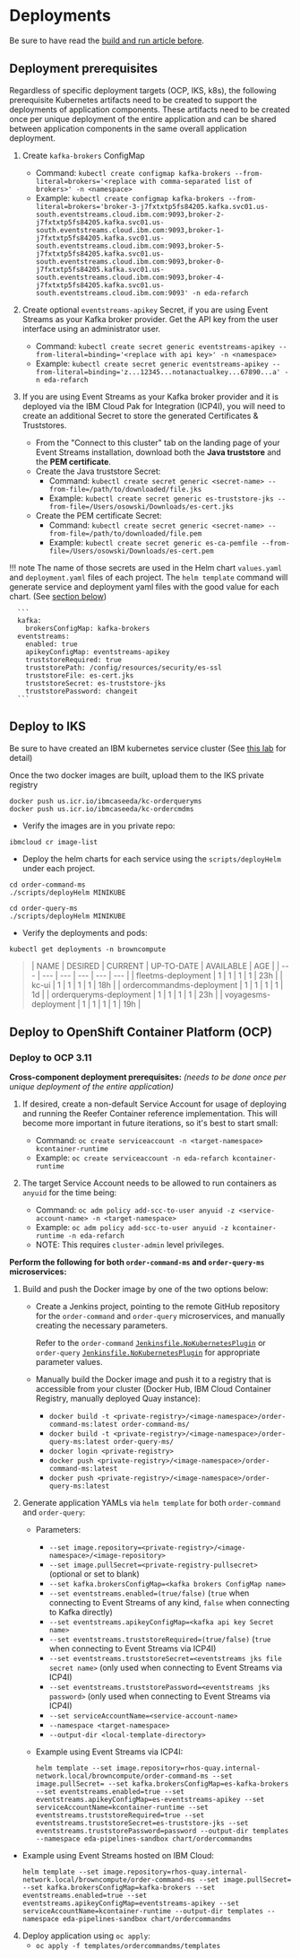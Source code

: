 # Deployments

Be sure to have read the [build and run article before](./build-run.md).

## Deployment prerequisites

Regardless of specific deployment targets (OCP, IKS, k8s), the following prerequisite Kubernetes artifacts need to be created to support the deployments of application components.  These artifacts need to be created once per unique deployment of the entire application and can be shared between application components in the same overall application deployment.

1. Create `kafka-brokers` ConfigMap

    - Command: `kubectl create configmap kafka-brokers --from-literal=brokers='<replace with comma-separated list of brokers>' -n <namespace>`
    - Example: `kubectl create configmap kafka-brokers --from-literal=brokers='broker-3-j7fxtxtp5fs84205.kafka.svc01.us-south.eventstreams.cloud.ibm.com:9093,broker-2-j7fxtxtp5fs84205.kafka.svc01.us-south.eventstreams.cloud.ibm.com:9093,broker-1-j7fxtxtp5fs84205.kafka.svc01.us-south.eventstreams.cloud.ibm.com:9093,broker-5-j7fxtxtp5fs84205.kafka.svc01.us-south.eventstreams.cloud.ibm.com:9093,broker-0-j7fxtxtp5fs84205.kafka.svc01.us-south.eventstreams.cloud.ibm.com:9093,broker-4-j7fxtxtp5fs84205.kafka.svc01.us-south.eventstreams.cloud.ibm.com:9093' -n eda-refarch`

2. Create optional `eventstreams-apikey` Secret, if you are using Event Streams as your Kafka broker provider. Get the API key from the user interface using an administrator user.
    - Command: `kubectl create secret generic eventstreams-apikey --from-literal=binding='<replace with api key>' -n <namespace>`
    - Example: `kubectl create secret generic eventstreams-apikey --from-literal=binding='z...12345...notanactualkey...67890...a' -n eda-refarch`

3. If you are using Event Streams as your Kafka broker provider and it is deployed via the IBM Cloud Pak for Integration (ICP4I), you will need to create an additional Secret to store the generated Certificates & Truststores.
    - From the "Connect to this cluster" tab on the landing page of your Event Streams installation, download both the **Java truststore** and the **PEM certificate**.
    - Create the Java truststore Secret:
        - Command: `kubectl create secret generic <secret-name> --from-file=/path/to/downloaded/file.jks`
        - Example: `kubectl create secret generic es-truststore-jks --from-file=/Users/osowski/Downloads/es-cert.jks`
    - Create the PEM certificate Secret:
        - Command: `kubectl create secret generic <secret-name> --from-file=/path/to/downloaded/file.pem`
        - Example: `kubectl create secret generic es-ca-pemfile --from-file=/Users/osowski/Downloads/es-cert.pem`

!!! note
      The name of those secrets are used in the Helm chart `values.yaml` and `deployment.yaml` files of each project. The `helm template` command will generate service and deployment yaml files with the good value for each chart. (See [section below](#deploy-to-ocp-311))

      ```
      kafka:
        brokersConfigMap: kafka-brokers
      eventstreams:
        enabled: true
        apikeyConfigMap: eventstreams-apikey
        truststoreRequired: true
        truststorePath: /config/resources/security/es-ssl
        truststoreFile: es-cert.jks
        truststoreSecret: es-truststore-jks
        truststorePassword: changeit
      ```

## Deploy to IKS

Be sure to have created an IBM kubernetes service cluster (See [this lab](https://ibm-cloud-architecture.github.io/refarch-eda/training/eda-skill-journey/#5-hands-on-lab-prepare-ibm-cloud-iks-openshift-environment) for detail)


Once the two docker images are built, upload them to the IKS private registry

```
docker push us.icr.io/ibmcaseeda/kc-orderqueryms
docker push us.icr.io/ibmcaseeda/kc-ordercmdms
```

* Verify the images are in you private repo:

```shell
ibmcloud cr image-list
```

* Deploy the helm charts for each service using the `scripts/deployHelm` under each project.

```
cd order-command-ms
./scripts/deployHelm MINIKUBE

cd order-query-ms
./scripts/deployHelm MINIKUBE
```

* Verify the deployments and pods:

```shell
kubectl get deployments -n browncompute
```
>  | NAME | DESIRED | CURRENT  | UP-TO-DATE  | AVAILABLE  | AGE |
  | --- | --- | --- | --- | --- | --- |
  | fleetms-deployment  |  1  |       1     |    1     |       1     |      23h |
  | kc-ui              |  1  |  1  |  1   |  1  |     18h |
  | ordercommandms-deployment | 1  | 1  | 1  |  1  |   1d |
  | orderqueryms-deployment | 1  |   1 |  1  |  1  |   23h  |
  | voyagesms-deployment |   1   |  1  |  1  |  1  |   19h |


## Deploy to OpenShift Container Platform (OCP)

### Deploy to OCP 3.11

**Cross-component deployment prerequisites:** _(needs to be done once per unique deployment of the entire application)_

1. If desired, create a non-default Service Account for usage of deploying and running the Reefer Container reference implementation.  This will become more important in future iterations, so it's best to start small:
    - Command: `oc create serviceaccount -n <target-namespace> kcontainer-runtime`
    - Example: `oc create serviceaccount -n eda-refarch kcontainer-runtime`

2. The target Service Account needs to be allowed to run containers as `anyuid` for the time being:
    - Command: `oc adm policy add-scc-to-user anyuid -z <service-account-name> -n <target-namespace>`
    - Example: `oc adm policy add-scc-to-user anyuid -z kcontainer-runtime -n eda-refarch`
    - NOTE: This requires `cluster-admin` level privileges.

**Perform the following for both `order-command-ms` and `order-query-ms` microservices:**

1. Build and push the Docker image by one of the two options below:
    - Create a Jenkins project, pointing to the remote GitHub repository for the `order-command` and `order-query` microservices, and manually creating the necessary parameters.  
    
      Refer to the `order-command` [`Jenkinsfile.NoKubernetesPlugin`](https://github.com/ibm-cloud-architecture/refarch-kc-order-ms/blob/master/order-command-ms/Jenkinsfile.NoKubernetesPlugin) or `order-query` [`Jenkinsfile.NoKubernetesPlugin`](https://github.com/ibm-cloud-architecture/refarch-kc-order-ms/blob/master/order-query-ms/Jenkinsfile.NoKubernetesPlugin) for appropriate parameter values.

    - Manually build the Docker image and push it to a registry that is accessible from your cluster (Docker Hub, IBM Cloud Container Registry, manually deployed Quay instance):
      
        - `docker build -t <private-registry>/<image-namespace>/order-command-ms:latest order-command-ms/`
        - `docker build -t <private-registry>/<image-namespace>/order-query-ms:latest order-query-ms/`
        - `docker login <private-registry>`
        - `docker push <private-registry>/<image-namespace>/order-command-ms:latest`
        - `docker push <private-registry>/<image-namespace>/order-query-ms:latest`

2. Generate application YAMLs via `helm template` for both `order-command` and `order-query`:
    - Parameters:
        - `--set image.repository=<private-registry>/<image-namespace>/<image-repository>`
        - `--set image.pullSecret=<private-registry-pullsecret>` (optional or set to blank)
        - `--set kafka.brokersConfigMap=<kafka brokers ConfigMap name>`
        - `--set eventstreams.enabled=(true/false)` (`true` when connecting to Event Streams of any kind, `false` when connecting to Kafka directly)
        - `--set eventstreams.apikeyConfigMap=<kafka api key Secret name>`
        - `--set eventstreams.truststoreRequired=(true/false)` (`true` when connecting to Event Streams via ICP4I)
        - `--set eventstreams.truststoreSecret=<eventstreams jks file secret name>` (only used when connecting to Event Streams via ICP4I)
        - `--set eventstreams.truststorePassword=<eventstreams jks password>` (only used when connecting to Event Streams via ICP4I)
        - `--set serviceAccountName=<service-account-name>`
        - `--namespace <target-namespace>`
        - `--output-dir <local-template-directory>`
    - Example using Event Streams via ICP4I:
   
      ```shell
      helm template --set image.repository=rhos-quay.internal-network.local/browncompute/order-command-ms --set image.pullSecret= --set kafka.brokersConfigMap=es-kafka-brokers --set eventstreams.enabled=true --set eventstreams.apikeyConfigMap=es-eventstreams-apikey --set serviceAccountName=kcontainer-runtime --set eventstreams.truststoreRequired=true --set eventstreams.truststoreSecret=es-truststore-jks --set eventstreams.truststorePassword=password --output-dir templates --namespace eda-pipelines-sandbox chart/ordercommandms
      ```
  - Example using Event Streams hosted on IBM Cloud:
      ```shell
      helm template --set image.repository=rhos-quay.internal-network.local/browncompute/order-command-ms --set image.pullSecret= --set kafka.brokersConfigMap=kafka-brokers --set eventstreams.enabled=true --set eventstreams.apikeyConfigMap=eventstreams-apikey --set serviceAccountName=kcontainer-runtime --output-dir templates --namespace eda-pipelines-sandbox chart/ordercommandms
      ```

4. Deploy application using `oc apply`:
      - `oc apply -f templates/ordercommandms/templates`
